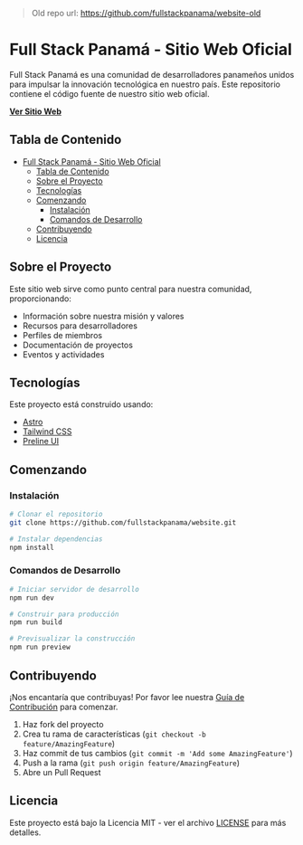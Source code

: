 > Old repo url: https://github.com/fullstackpanama/website-old

# Full Stack Panamá - Sitio Web Oficial

Full Stack Panamá es una comunidad de desarrolladores panameños unidos para impulsar la innovación tecnológica en nuestro país. Este repositorio contiene el código fuente de nuestro sitio web oficial.

**[Ver Sitio Web](https://xopa.dev)**

## Tabla de Contenido
- [Full Stack Panamá - Sitio Web Oficial](#full-stack-panamá---sitio-web-oficial)
  - [Tabla de Contenido](#tabla-de-contenido)
  - [Sobre el Proyecto](#sobre-el-proyecto)
  - [Tecnologías](#tecnologías)
  - [Comenzando](#comenzando)
    - [Instalación](#instalación)
    - [Comandos de Desarrollo](#comandos-de-desarrollo)
  - [Contribuyendo](#contribuyendo)
  - [Licencia](#licencia)

## Sobre el Proyecto

Este sitio web sirve como punto central para nuestra comunidad, proporcionando:
- Información sobre nuestra misión y valores
- Recursos para desarrolladores
- Perfiles de miembros
- Documentación de proyectos
- Eventos y actividades

## Tecnologías

Este proyecto está construido usando:
- [Astro](https://astro.build/)
- [Tailwind CSS](https://tailwindcss.com/)
- [Preline UI](https://preline.co/)

## Comenzando

### Instalación

```bash
# Clonar el repositorio
git clone https://github.com/fullstackpanama/website.git

# Instalar dependencias
npm install
```

### Comandos de Desarrollo

```bash
# Iniciar servidor de desarrollo
npm run dev

# Construir para producción
npm run build

# Previsualizar la construcción
npm run preview
```

## Contribuyendo

¡Nos encantaría que contribuyas! Por favor lee nuestra [Guía de Contribución](CONTRIBUTING.md) para comenzar.

1. Haz fork del proyecto
2. Crea tu rama de características (`git checkout -b feature/AmazingFeature`)
3. Haz commit de tus cambios (`git commit -m 'Add some AmazingFeature'`)
4. Push a la rama (`git push origin feature/AmazingFeature`)
5. Abre un Pull Request

## Licencia

Este proyecto está bajo la Licencia MIT - ver el archivo [LICENSE](LICENSE) para más detalles.
